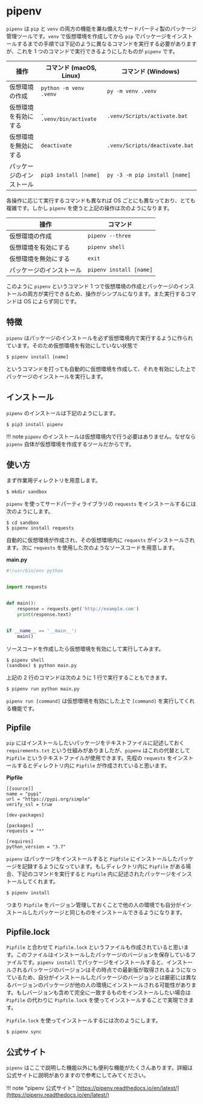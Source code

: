 # pipenv

`pipenv` は `pip` と `venv` の両方の機能を兼ね備えたサードパーティ製のパッケージ管理ツールです。`venv` で仮想環境を作成してから `pip` でパッケージをインストールするまでの手順では下記のように異なるコマンドを実行する必要がありますが、これを 1 つのコマンドで実行できるようにしたものが `pipenv` です。

| 操作                     | コマンド (macOS, Linux) | コマンド (Windows)             |
|--------------------------|-------------------------|--------------------------------|
| 仮想環境の作成           | `python -m venv .venv`  | `py -m venv .venv`             |
| 仮想環境を有効にする     | `. .venv/bin/activate`  | `.venv/Scripts/activate.bat`   |
| 仮想環境を無効にする     | `deactivate`            | `.venv/Scripts/deactivate.bat` |
| パッケージのインストール | `pip3 install [name]`   | `py -3 -m pip install [name]`  |

各操作に応じて実行するコマンドも異なれば OS ごとにも異なっており、とても複雑です。しかし `pipenv` を使うと上記の操作は次のようになります。

| 操作                     | コマンド                |
|--------------------------|-------------------------|
| 仮想環境の作成           | `pipenv --three`        |
| 仮想環境を有効にする     | `pipenv shell`          |
| 仮想環境を無効にする     | `exit`                  |
| パッケージのインストール | `pipenv install [name]` |

このように `pipenv` というコマンド 1 つで仮想環境の作成とパッケージのインストールの両方が実行できるため、操作がシンプルになります。また実行するコマンドは OS によらず同じです。

## 特徴

`pipenv` はパッケージのインストールを必ず仮想環境内で実行するように作られています。そのため仮想環境を有効にしていない状態で

```shell
$ pipenv install [name]
```

というコマンドを打っても自動的に仮想環境を作成して、それを有効にした上でパッケージのインストールを実行します。

## インストール

`pipenv` のインストールは下記のようにします。

```shell
$ pip3 install pipenv
```

!!! note
    `pipenv` のインストールは仮想環境内で行う必要はありません。なぜなら `pipenv` 自体が仮想環境を作成するツールだからです。

## 使い方

まず作業用ディレクトリを用意します。

```shell
$ mkdir sandbox
```

`pipenv` を使ってサードパーティライブラリの `requests` をインストールするには次のようにします。

```shell
$ cd sandbox
$ pipenv install requests
```

自動的に仮想環境が作成され、その仮想環境内に `requests` がインストールされます。次に `requests` を使用した次のようなソースコードを用意します。

**main.py**

```python
#!/usr/bin/env python


import requests


def main():
    response = requests.get('http://example.com')
    print(response.text)


if __name__ == '__main__':
    main()
```

ソースコードを作成したら仮想環境を有効にして実行してみます。

```shell
$ pipenv shell
(sandbox) $ python main.py
```

上記の 2 行のコマンドは次のように 1 行で実行することもできます。

```shell
$ pipenv run python main.py
```

`pipenv run [command]` は仮想環境を有効にした上で `[command]` を実行してくれる機能です。

## Pipfile

`pip` にはインストールしたいパッケージをテキストファイルに記述しておく `requirements.txt` という仕組みがありましたが、`pipenv` はこれの代替として `Pipfile` というテキストファイルが使用できます。先程の `requests` をインストールするとディレクトリ内に `Pipfile` が作成されていると思います。

**Pipfile**

```shell
[[source]]
name = "pypi"
url = "https://pypi.org/simple"
verify_ssl = true

[dev-packages]

[packages]
requests = "*"

[requires]
python_version = "3.7"
```

`pipenv` はパッケージをインストールすると `Pipfile` にインストールしたパッケージを記録するようになっています。もしディレクトリ内に `Pipfile` がある場合、下記のコマンドを実行すると `Pipfile` 内に記述されたパッケージをインストールしてくれます。

```shell
$ pipenv install
```

つまり `Pipfile` をバージョン管理しておくことで他の人の環境でも自分がインストールしたパッケージと同じものをインストールできるようになります。

## Pipfile.lock

`Pipfile` と合わせて `Pipfile.lock` というファイルも作成されていると思います。このファイルはインストールしたパッケージのバージョンを保存しているファイルです。`pipenv install` でパッケージをインストールすると、インストールされるパッケージのバージョンはその時点での最新版が取得されるようになっているため、自分がインストールしたパッケージのバージョンとは厳密には異なるバージョンのパッケージが他の人の環境にインストールされる可能性があります。もしバージョンも含めて完全に一致するものをインストールしたい場合は `Pipfile` の代わりに `Pipfile.lock` を使ってインストールすることで実現できます。

`Pipfile.lock` を使ってインストールするには次のようにします。

```shell
$ pipenv sync
```

## 公式サイト

`pipenv` はここで説明した機能以外にも便利な機能がたくさんあります。詳細は公式サイトに説明がありますので参考にしてみてください。

!!! note "pipenv 公式サイト"
    [https://pipenv.readthedocs.io/en/latest/](https://pipenv.readthedocs.io/en/latest/)
